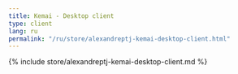 ```yaml
---
title: Kemai - Desktop client
type: client
lang: ru
permalink: "/ru/store/alexandreptj-kemai-desktop-client.html"
---
```


{% include store/alexandreptj-kemai-desktop-client.md %}
